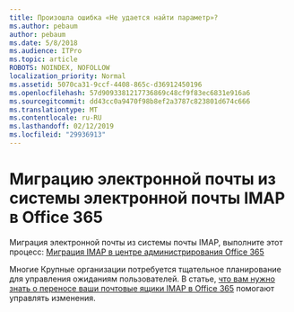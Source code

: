 ```yaml
---
title: Произошла ошибка «Не удается найти параметр»?
ms.author: pebaum
author: pebaum
ms.date: 5/8/2018
ms.audience: ITPro
ms.topic: article
ROBOTS: NOINDEX, NOFOLLOW
localization_priority: Normal
ms.assetid: 5070ca31-9ccf-4408-865c-d36912450196
ms.openlocfilehash: 57d9093381217736869c48cf9f83ec6831e916a6
ms.sourcegitcommit: dd43cc0a9470f98b8ef2a3787c823801d674c666
ms.translationtype: MT
ms.contentlocale: ru-RU
ms.lasthandoff: 02/12/2019
ms.locfileid: "29936913"
---
```

# <a name="migrating-email-from-imap-email-system-to-office-365"></a>Миграцию электронной почты из системы электронной почты IMAP в Office 365

Миграция электронной почты из системы почты IMAP, выполните этот процесс: [Миграция IMAP в центре администрирования Office 365](https://support.office.com/article/4682f2e4-f720-4868-91ab-207f5b0c325d)
  
Многие Крупные организации потребуется тщательное планирование для управления ожиданиям пользователей. В статье, [что вам нужно знать о переносе ваши почтовые ящики IMAP в Office 365](https://support.office.com/article/3fe19996-29bc-4879-aab9-5a622b2f1481) помогают управлять изменения. 
  

